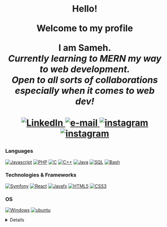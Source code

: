 <h1 align="center">Hello!
<p align="center">
  Welcome to my profile</p>
 <p align="center"><span>I am <b>Sameh</b></span>.<br>
 <i>
   Currently learning to MERN my way to web development.<br>
   Open to all sorts of collaborations especially when it comes to web dev!<br><br>
 </i>
   <a href="https://www.linkedin.com/in/sameh-ben-amor-0a3846281/">
        <img src="https://img.shields.io/badge/LinkedIn-blue?style=flat-square&logo=linkedin" alt="LinkedIn">
    </a>
  <a href="mailto:sameh.benamor@esprit.tn">
        <img src="https://img.shields.io/badge/Email-blue?style=flat-square&logo=gmail&logoColor=white" alt="e-mail">
    </a>
   <a href="https://www.instagram.com/nocturnalmelophile/">
        <img src="https://img.shields.io/badge/Instagram-red?style=flat-square&logo=instagram&logoColor=white" alt="instagram">
    </a>
    <a href="https://soundcloud.com/blueanddizzy">
        <img src="https://img.shields.io/badge/Soundcloud-orange?style=flat-square&logo=Soundcloud&logoColor=white" alt="instagram">
    </a>
 </p> 
 
### Languages
[![Javascript](https://img.shields.io/badge/javascript-black?style=for-the-badge&logo=javascript)](https://github.com/samehbenamor)
[![PHP](https://img.shields.io/badge/php-black?style=for-the-badge&logo=php)](https://github.com/samehbenamor)
[![C](https://img.shields.io/badge/c-black?style=for-the-badge&logo=c)](https://github.com/samehbenamor)
[![C++](https://img.shields.io/badge/c++-black?style=for-the-badge&logo=cplusplus)](https://github.com/samehbenamor)
[![Java](https://img.shields.io/badge/java-black?style=for-the-badge&logo=openjdk)](https://github.com/samehbenamor)
[![SQL](https://img.shields.io/badge/sql-black?style=for-the-badge&logo=mysql)](https://github.com/samehbenamor)
[![Bash](https://img.shields.io/badge/bash-black?style=for-the-badge&logo=gnu-bash&logoColor=white)](https://github.com/samehbenamor)

### Technologies & Frameworks
[![Symfony](https://img.shields.io/badge/symfony-black?style=for-the-badge&logo=symfony)](https://github.com/samehbenamor)
[![React](https://img.shields.io/badge/react-black?style=for-the-badge&logo=react)](https://github.com/samehbenamor)
[![Javafx](https://img.shields.io/badge/javafx-black?style=for-the-badge&logo=javafx)](https://github.com/samehbenamor)
[![HTML5](https://img.shields.io/badge/html5-black?style=for-the-badge&logo=html5)](https://github.com/samehbenamor)
[![CSS3](https://img.shields.io/badge/css3-black?style=for-the-badge&logo=css3)](https://github.com/samehbenamor)

### OS
[![Windows](https://img.shields.io/badge/windows-black?style=for-the-badge&logo=windows)](https://github.com/samehbenamor)
[![ubuntu](https://img.shields.io/badge/ubuntu-black?style=for-the-badge&logo=ubuntu)](https://github.com/samehbenamor)


<details>
<p align="center">
  <a href="https://github.com/samehbenamor">
    <img src="http://github-profile-summary-cards.vercel.app/api/cards/profile-details?username=samehbenamor&theme=transparent" />
  </a>
  <a href="https://github.com/samehbenamor">
    <img src="https://github-readme-streak-stats.herokuapp.com/?user=samehbenamor&hide_border=true&card_width=338&theme=transparent" />
  </a>
  <a href="https://github.com/samehbenamor">
    <img src="http://github-profile-summary-cards.vercel.app/api/cards/stats?username=samehbenamor&theme=transparent" />
  </a>
  
</p>
</details>



